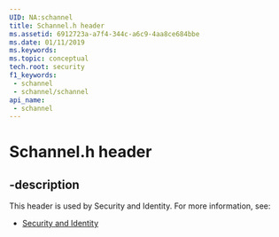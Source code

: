 ```yaml
---
UID: NA:schannel
title: Schannel.h header
ms.assetid: 6912723a-a7f4-344c-a6c9-4aa8ce684bbe
ms.date: 01/11/2019
ms.keywords: 
ms.topic: conceptual
tech.root: security
f1_keywords:
 - schannel
 - schannel/schannel
api_name:
 - schannel
---
```


# Schannel.h header


## -description

This header is used by Security and Identity. For more information, see:

- [Security and Identity](../_security/index.md)

